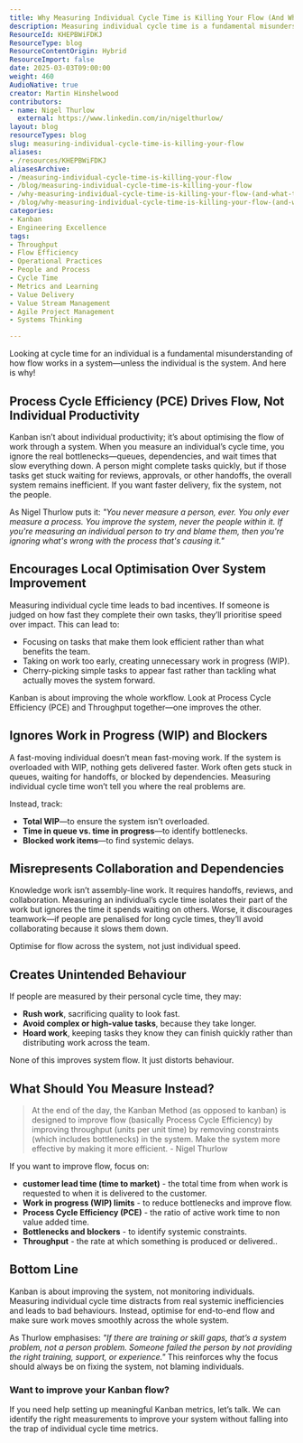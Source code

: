 ```yaml
---
title: Why Measuring Individual Cycle Time is Killing Your Flow (And What to Do Instead)
description: Measuring individual cycle time is a fundamental misunderstanding of flow in a system. Learn why flow efficiency matters and how to measure the right things in Kanban.
ResourceId: KHEPBWiFDKJ
ResourceType: blog
ResourceContentOrigin: Hybrid
ResourceImport: false
date: 2025-03-03T09:00:00
weight: 460
AudioNative: true
creator: Martin Hinshelwood
contributors:
- name: Nigel Thurlow
  external: https://www.linkedin.com/in/nigelthurlow/
layout: blog
resourceTypes: blog
slug: measuring-individual-cycle-time-is-killing-your-flow
aliases:
- /resources/KHEPBWiFDKJ
aliasesArchive:
- /measuring-individual-cycle-time-is-killing-your-flow
- /blog/measuring-individual-cycle-time-is-killing-your-flow
- /why-measuring-individual-cycle-time-is-killing-your-flow-(and-what-to-do-instead)
- /blog/why-measuring-individual-cycle-time-is-killing-your-flow-(and-what-to-do-instead)
categories:
- Kanban
- Engineering Excellence
tags:
- Throughput
- Flow Efficiency
- Operational Practices
- People and Process
- Cycle Time
- Metrics and Learning
- Value Delivery
- Value Stream Management
- Agile Project Management
- Systems Thinking

---
```

Looking at cycle time for an individual is a fundamental misunderstanding of how flow works in a system—unless the individual is the system. And here is why!

## Process Cycle Efficiency (PCE) Drives Flow, Not Individual Productivity

Kanban isn’t about individual productivity; it’s about optimising the flow of work through a system. When you measure an individual’s cycle time, you ignore the real bottlenecks—queues, dependencies, and wait times that slow everything down. A person might complete tasks quickly, but if those tasks get stuck waiting for reviews, approvals, or other handoffs, the overall system remains inefficient. If you want faster delivery, fix the system, not the people.

As Nigel Thurlow puts it: _"You never measure a person, ever. You only ever measure a process. You improve the system, never the people within it. If you're measuring an individual person to try and blame them, then you're ignoring what's wrong with the process that's causing it."_

## Encourages Local Optimisation Over System Improvement

Measuring individual cycle time leads to bad incentives. If someone is judged on how fast they complete their own tasks, they’ll prioritise speed over impact. This can lead to:

- Focusing on tasks that make them look efficient rather than what benefits the team.
- Taking on work too early, creating unnecessary work in progress (WIP).
- Cherry-picking simple tasks to appear fast rather than tackling what actually moves the system forward.

Kanban is about improving the whole workflow. Look at Process Cycle Efficiency (PCE) and Throughput together—one improves the other.

## Ignores Work in Progress (WIP) and Blockers

A fast-moving individual doesn’t mean fast-moving work. If the system is overloaded with WIP, nothing gets delivered faster. Work often gets stuck in queues, waiting for handoffs, or blocked by dependencies. Measuring individual cycle time won’t tell you where the real problems are.

Instead, track:

- **Total WIP**—to ensure the system isn’t overloaded.
- **Time in queue vs. time in progress**—to identify bottlenecks.
- **Blocked work items**—to find systemic delays.

## Misrepresents Collaboration and Dependencies

Knowledge work isn’t assembly-line work. It requires handoffs, reviews, and collaboration. Measuring an individual’s cycle time isolates their part of the work but ignores the time it spends waiting on others. Worse, it discourages teamwork—if people are penalised for long cycle times, they’ll avoid collaborating because it slows them down.

Optimise for flow across the system, not just individual speed.

## Creates Unintended Behaviour

If people are measured by their personal cycle time, they may:

- **Rush work**, sacrificing quality to look fast.
- **Avoid complex or high-value tasks**, because they take longer.
- **Hoard work**, keeping tasks they know they can finish quickly rather than distributing work across the team.

None of this improves system flow. It just distorts behaviour.

## What Should You Measure Instead?

> At the end of the day, the Kanban Method (as opposed to kanban) is designed to improve flow (basically Process Cycle Efficiency) by improving throughput (units per unit time) by removing constraints (which includes bottlenecks) in the system. Make the system more effective by making it more efficient. - Nigel Thurlow

If you want to improve flow, focus on:

- **customer lead time (time to market)** - the total time from when work is requested to when it is delivered to the customer.
- **Work in progress (WIP) limits** - to reduce bottlenecks and improve flow.
- **Process Cycle Efficiency (PCE)** - the ratio of active work time to non value added time.
- **Bottlenecks and blockers** - to identify systemic constraints.
- **Throughput** - the rate at which something is produced or delivered..

## Bottom Line

Kanban is about improving the system, not monitoring individuals. Measuring individual cycle time distracts from real systemic inefficiencies and leads to bad behaviours. Instead, optimise for end-to-end flow and make sure work moves smoothly across the whole system.

As Thurlow emphasises: _"If there are training or skill gaps, that’s a system problem, not a person problem. Someone failed the person by not providing the right training, support, or experience."_ This reinforces why the focus should always be on fixing the system, not blaming individuals.

### Want to improve your Kanban flow?

If you need help setting up meaningful Kanban metrics, let’s talk. We can identify the right measurements to improve your system without falling into the trap of individual cycle time metrics.
